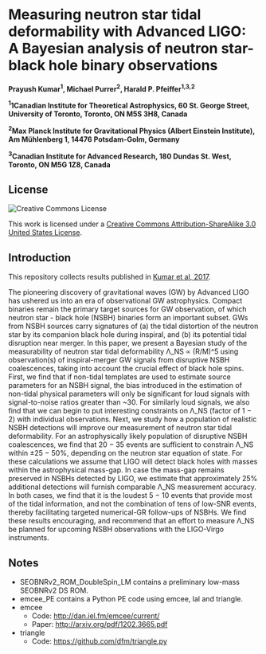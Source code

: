 # Measuring neutron star tidal deformability with Advanced LIGO: A Bayesian analysis of neutron star-black hole binary observations

**Prayush Kumar<sup>1</sup>, Michael Purrer<sup>2</sup>, Harald P. Pfeiffer<sup>1,3,2</sup>**

**<sup>1</sup>1Canadian Institute for Theoretical Astrophysics, 60 St. George Street, University of Toronto, Toronto, ON M5S 3H8, Canada**

**<sup>2</sup>Max Planck Institute for Gravitational Physics (Albert Einstein Institute), Am Mühlenberg 1, 14476 Potsdam-Golm, Germany**

**<sup>3</sup>Canadian Institute for Advanced Research, 180 Dundas St. West, Toronto, ON M5G 1Z8, Canada**


## License

![Creative Commons License](https://i.creativecommons.org/l/by-sa/3.0/us/88x31.png "Creative Commons License")

This work is licensed under a [Creative Commons Attribution-ShareAlike 3.0 United States License](http://creativecommons.org/licenses/by-sa/3.0/us/).


## Introduction

This repository collects results published in [Kumar et al, 2017](https://journals.aps.org/prd/abstract/10.1103/PhysRevD.95.044039).


The pioneering discovery of gravitational waves (GW) by Advanced LIGO has ushered us into an
era of observational GW astrophysics. Compact binaries remain the primary target sources for GW
observation, of which neutron star - black hole (NSBH) binaries form an important subset. GWs
from NSBH sources carry signatures of (a) the tidal distortion of the neutron star by its companion
black hole during inspiral, and (b) its potential tidal disruption near merger. In this paper, we
present a Bayesian study of the measurability of neutron star tidal deformability Λ_NS ∝ (R/M)^5
using observation(s) of inspiral-merger GW signals from disruptive NSBH coalescences, taking into
account the crucial effect of black hole spins. First, we find that if non-tidal templates are used to
estimate source parameters for an NSBH signal, the bias introduced in the estimation of non-tidal
physical parameters will only be significant for loud signals with signal-to-noise ratios greater than
~30. For similarly loud signals, we also find that we can begin to put interesting constraints on Λ_NS
(factor of 1 − 2) with individual observations. Next, we study how a population of realistic NSBH
detections will improve our measurement of neutron star tidal deformability. For an astrophysically
likely population of disruptive NSBH coalescences, we find that 20 − 35 events are sufficient to
constrain Λ_NS within ±25 − 50%, depending on the neutron star equation of state. For these
calculations we assume that LIGO will detect black holes with masses within the astrophysical
mass-gap. In case the mass-gap remains preserved in NSBHs detected by LIGO, we estimate that
approximately 25% additional detections will furnish comparable Λ_NS measurement accuracy. In
both cases, we find that it is the loudest 5 − 10 events that provide most of the tidal information,
and not the combination of tens of low-SNR events, thereby facilitating targeted numerical-GR
follow-ups of NSBHs. We find these results encouraging, and recommend that an effort to measure
Λ_NS be planned for upcoming NSBH observations with the LIGO-Virgo instruments.

## Notes

 * SEOBNRv2_ROM_DoubleSpin_LM contains a preliminary low-mass SEOBNRv2 DS ROM.
 * emcee_PE contains a Python PE code using emcee, lal and triangle.
 * emcee 
	  * Code: 	http://dan.iel.fm/emcee/current/ 
	  * Paper: 	http://arxiv.org/pdf/1202.3665.pdf
 * triangle
    * Code: 	https://github.com/dfm/triangle.py

